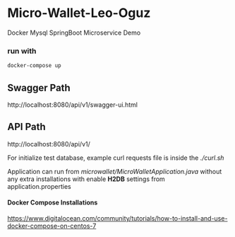 # Micro-Wallet-Leo-Oguz
Docker Mysql SpringBoot Microservice Demo

### run with
```bash
docker-compose up
```

## Swagger Path
http://localhost:8080/api/v1/swagger-ui.html

## API Path
http://localhost:8080/api/v1/

For initialize test database, example curl requests file is inside the *./curl.sh*

Application can run from *microwallet/MicroWalletApplication.java* without any extra installations with enable **H2DB** settings from application.properties

#### Docker Compose Installations
https://www.digitalocean.com/community/tutorials/how-to-install-and-use-docker-compose-on-centos-7
